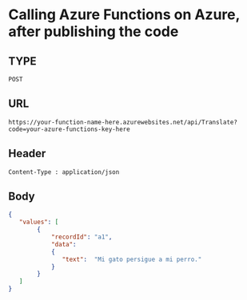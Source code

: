 # Calling Azure Functions on Azure, after publishing the code

## TYPE

```http
POST
```

## URL

```http
https://your-function-name-here.azurewebsites.net/api/Translate?code=your-azure-functions-key-here
```

## Header

```http
Content-Type : application/json
```


## Body

```json
{
   "values": [
        {
            "recordId": "a1",
            "data":
            {
               "text":  "Mi gato persigue a mi perro."
            }
        }
   ]
}
```
